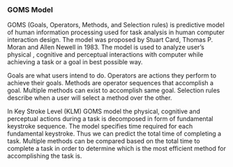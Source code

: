 ### GOMS Model

GOMS (Goals, Operators, Methods, and Selection rules) is predictive model of human information processing used for task analysis in human computer interaction design. The model was proposed by Stuart Card, Thomas P. Moran and Allen Newell in 1983. The model is used to analyze user’s physical , cognitive and perceptual interactions with computer while achieving a task or a goal in best possible way.

Goals are what users intend to do. Operators are actions they perform to achieve their goals. Methods are operator sequences that accomplish a goal. Multiple methods can exist to accomplish same goal. Selection rules describe when a user will select a method over the other.

In Key Stroke Level (KLM) GOMS model the physical, cognitive and perceptual actions during a task is decomposed in form of fundamental keystroke sequence. The model specifies time required for each fundamental keystroke. Thus we can predict the total time of completing a task. Multiple methods can be compared based on the total time to complete a task in order to determine which is the most efficient method for accomplishing the task is.
